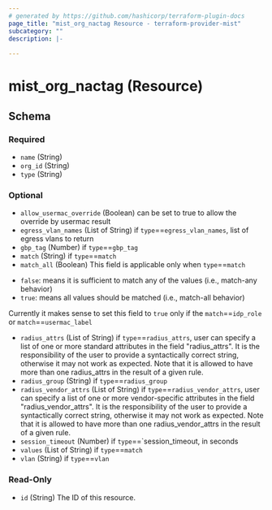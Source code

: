 ```yaml
---
# generated by https://github.com/hashicorp/terraform-plugin-docs
page_title: "mist_org_nactag Resource - terraform-provider-mist"
subcategory: ""
description: |-
  
---
```


# mist_org_nactag (Resource)





<!-- schema generated by tfplugindocs -->
## Schema

### Required

- `name` (String)
- `org_id` (String)
- `type` (String)

### Optional

- `allow_usermac_override` (Boolean) can be set to true to allow the override by usermac result
- `egress_vlan_names` (List of String) if `type`==`egress_vlan_names`, list of egress vlans to return
- `gbp_tag` (Number) if `type`==`gbp_tag`
- `match` (String) if `type`==`match`
- `match_all` (Boolean) This field is applicable only when `type`==`match`
* `false`: means it is sufficient to match any of the values (i.e., match-any behavior)
* `true`: means all values should be matched (i.e., match-all behavior)


Currently it makes sense to set this field to `true` only if the `match`==`idp_role` or `match`==`usermac_label`
- `radius_attrs` (List of String) if `type`==`radius_attrs`, user can specify a list of one or more standard attributes in the field "radius_attrs". 
It is the responsibility of the user to provide a syntactically correct string, otherwise it may not work as expected.
Note that it is allowed to have more than one radius_attrs in the result of a given rule.
- `radius_group` (String) if `type`==`radius_group`
- `radius_vendor_attrs` (List of String) if `type`==`radius_vendor_attrs`, user can specify a list of one or more vendor-specific attributes in the field "radius_vendor_attrs". 
It is the responsibility of the user to provide a syntactically correct string, otherwise it may not work as expected.
Note that it is allowed to have more than one radius_vendor_attrs in the result of a given rule.
- `session_timeout` (Number) if `type`==`session_timeout, in seconds
- `values` (List of String) if `type`==`match`
- `vlan` (String) if `type`==`vlan`

### Read-Only

- `id` (String) The ID of this resource.
